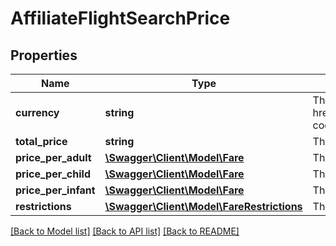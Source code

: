 # AffiliateFlightSearchPrice

## Properties
Name | Type | Description | Notes
------------ | ------------- | ------------- | -------------
**currency** | **string** | The &lt;a href&#x3D;\&quot;https://en.wikipedia.org/wiki/ISO_4217\&quot;&gt;currency&lt;/a&gt; code applicable to this fare | 
**total_price** | **string** | The total price for all the requested passengers for this flight | 
**price_per_adult** | [**\Swagger\Client\Model\Fare**](Fare.md) | The per-passenger fare for each adult on this flight | 
**price_per_child** | [**\Swagger\Client\Model\Fare**](Fare.md) | The per-passenger fare for each child on this flight | [optional] 
**price_per_infant** | [**\Swagger\Client\Model\Fare**](Fare.md) | The per-passenger fare for each infant on this flight | [optional] 
**restrictions** | [**\Swagger\Client\Model\FareRestrictions**](FareRestrictions.md) | The restrictions associated with this fare | 

[[Back to Model list]](../README.md#documentation-for-models) [[Back to API list]](../README.md#documentation-for-api-endpoints) [[Back to README]](../README.md)


